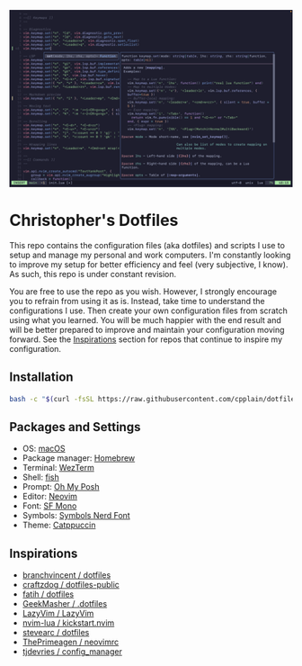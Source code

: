 ![neovim screenshot](./images/screenshot-1.png)

# Christopher's Dotfiles

This repo contains the configuration files (aka dotfiles) and scripts I use to setup and manage my personal and work computers. I'm constantly looking to improve my setup for better efficiency and feel (very subjective, I know). As such, this repo is under constant revision.

You are free to use the repo as you wish. However, I strongly encourage you to refrain from using it as is. Instead, take time to understand the configurations I use. Then create your own configuration files from scratch using what you learned. You will be much happier with the end result and will be better prepared to improve and maintain your configuration moving forward. See the [Inspirations](#inspirations) section for repos that continue to inspire my configuration.

## Installation

```bash
bash -c "$(curl -fsSL https://raw.githubusercontent.com/cpplain/dotfiles/main/cfgmanager.sh)"
```

## Packages and Settings

- OS: [macOS](https://support.apple.com/macos)
- Package manager: [Homebrew](https://brew.sh)
- Terminal: [WezTerm](https://github.com/wez/wezterm)
- Shell: [fish](https://fishshell.com)
- Prompt: [Oh My Posh](https://ohmyposh.dev)
- Editor: [Neovim](https://github.com/neovim/neovim)
- Font: [SF Mono](https://developer.apple.com/fonts/)
- Symbols: [Symbols Nerd Font](https://www.nerdfonts.com)
- Theme: [Catppuccin](https://github.com/wez/wezterm)

## Inspirations

- [branchvincent / dotfiles](https://github.com/branchvincent/dotfiles)
- [craftzdog / dotfiles-public](https://github.com/craftzdog/dotfiles-public)
- [fatih / dotfiles](https://github.com/fatih/dotfiles)
- [GeekMasher / .dotfiles](https://github.com/GeekMasher/.dotfiles)
- [LazyVim / LazyVim](https://github.com/LazyVim/LazyVim)
- [nvim-lua / kickstart.nvim](https://github.com/nvim-lua/kickstart.nvim)
- [stevearc / dotfiles](https://github.com/stevearc/dotfiles)
- [ThePrimeagen / neovimrc](https://github.com/ThePrimeagen/neovimrc)
- [tjdevries / config_manager](https://github.com/tjdevries/config_manager)
